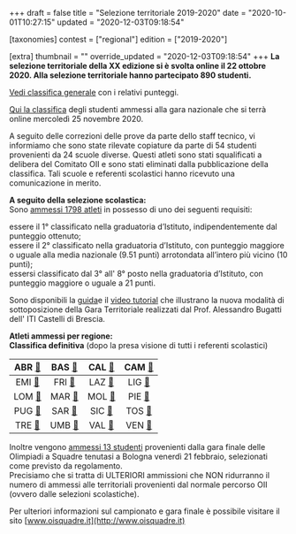 +++
draft = false
title = "Selezione territoriale 2019-2020"
date = "2020-10-01T10:27:15"
updated = "2020-12-03T09:18:54"

[taxonomies]
contest = ["regional"]
edition = ["2019-2020"]

[extra]
thumbnail = ""
override_updated = "2020-12-03T09:18:54"
+++
**La selezione territoriale della XX edizione si è svolta online il 22 ottobre 2020. Alla selezione territoriale hanno partecipato 890 studenti.** <br/>
<!-- more -->

[Vedi classifica generale](/oldsite/172/classifica-territoriale-2020.xlsx) con i relativi punteggi.

[Qui la classifica](/oldsite/172/classifica-ammessi-territoriale-2020.xlsx) degli studenti ammessi alla gara nazionale che si terrà online mercoledì 25 novembre 2020.

A seguito delle correzioni delle prove da parte dello staff tecnico, vi informiamo che sono state rilevate copiature da parte di 54 studenti provenienti da 24 scuole diverse. Questi atleti sono stati squalificati a delibera del Comitato OII e sono stati eliminati dalla pubblicazione della classifica. Tali scuole e referenti scolastici hanno ricevuto una comunicazione in merito.

**A seguito della selezione scolastica:**<br/>Sono [ammessi 1798 atleti](/oldsite/172/1798_ammessi_selezione_territoriale_21_aprile.xlsx) in possesso di uno dei seguenti requisiti:

essere il 1° classificato nella graduatoria d’Istituto, indipendentemente dal punteggio ottenuto;<br/>essere il 2° classificato nella graduatoria d’Istituto, con punteggio maggiore o uguale alla media nazionale (9.51 punti) arrotondata all’intero più vicino (10 punti);<br/>essersi classificato dal 3° all' 8° posto nella graduatoria d’Istituto, con punteggio maggiore o uguale a 21 punti.

Sono disponibili la [guida](http://www.imparando.net/sito/olimpiadi_di_informatica.htm)e il [video tutorial](https://www.youtube.com/watch?v=2JbEsQCmkbk) che illustrano la nuova modalità di sottoposizione della Gara Territoriale realizzati dal Prof. Alessandro Bugatti dell' ITI Castelli di Brescia.

**Atleti ammessi per regione:**<br/>**Classifica definitiva** (dopo la presa visione di tutti i referenti scolastici)

|  ABR [🔗](/oldsite/172/abruzzo2020.pdf)  | BAS [🔗](/oldsite/172/basilicata2020.pdf) |  CAL [🔗](/oldsite/172/calabria2020.pdf)   | CAM [🔗](/oldsite/172/campania2020.pdf) |
| :--------------------------------------: | :------------------------------------: | :-------------------------------------: | :----------------------------------: |
|  EMI [🔗](/oldsite/172/emilia2020.pdf)   |   FRI [🔗](/oldsite/172/friuli2020.pdf)   |    LAZ [🔗](/oldsite/172/lazio2020.pdf)    | LIG [🔗](/oldsite/172/liguria2020.pdf)  |
| LOM [🔗](/oldsite/172/lombardia2020.pdf) |   MAR [🔗](/oldsite/172/marche2020.pdf)   |   MOL [🔗](/oldsite/172/molise2020.pdf)    | PIE [🔗](/oldsite/172/piemonte2020.pdf) |
|  PUG [🔗](/oldsite/172/puglia2020.pdf)   |  SAR [🔗](/oldsite/172/sardegna2020.pdf)  |   SIC [🔗](/oldsite/172/sicilia2020.pdf)   | TOS [🔗](/oldsite/172/toscana2020.pdf)  |
| TRE [🔗](/oldsite/172/trentino2020.pdf)  |   UMB [🔗](/oldsite/172/umbria2020.pdf)   | VAL [🔗](/oldsite/172/valle-aosta2020.pdf) |  VEN [🔗](/oldsite/172/veneto2020.pdf)  |

Inoltre vengono [ammessi 13 studenti](/oldsite/172/Olimpiadi_a_squadre_ammessi_sel._territoriale.xlsx) provenienti dalla gara finale delle Olimpiadi a Squadre tenutasi a Bologna venerdì 21 febbraio, selezionati come previsto da regolamento.<br/>Precisiamo che si tratta di ULTERIORI ammissioni che NON ridurranno il numero di ammessi alle territoriali provenienti dal normale percorso OII (ovvero dalle selezioni scolastiche).

Per ulteriori informazioni sul campionato e gara finale è possibile visitare il sito [www.oisquadre.it](http://www.oisquadre.it)
